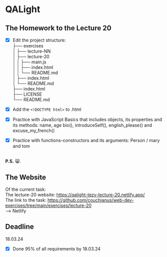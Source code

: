 # QALight
## The Homework to the Lecture 20

- [x] Edit the project structure:<br>
├── exercises<br>
│   ├── lecture-NN<br>
│   ├── lecture-20<br>
│   │   ├── main.js<br>
│   │   ├── index.html<br>
│   │   └── README.md<br>
│   ├── index.html <br>
│   └── README.md<br>
├── index.html<br>
├── LICENSE<br>
└── README.md<br>

- [x] Add the `<!DOCTYPE html>` to .html<br>
- [x] Practice with JavaScript Basics that includes objects, its properties and its methods: name, age bio(), introduceSelf(), english_please() and excuse_my_french()
- [x] Practice with functions-constructors and its arguments: Person / mary and tom
<br><br>

**P.S.** 😸.

## The Website
Of the current task: <br>
The lecture-20 website: https://qalight-tezv-lecture-20.netlify.app/<br>
The link to the task: https://github.com/couchjanus/web-dev-exercises/tree/main/exercises/lecture-20
<br />
--> Netlify

## Deadline
18.03.24 <br />

- [x] Done 95% of all requirements by 18.03.24